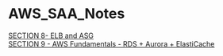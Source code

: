# AWS_SAA_Notes

[SECTION 8- ELB and ASG](SECTION-8-ELBandASG.md)</br>
[SECTION 9 - AWS Fundamentals - RDS + Aurora + ElastiCache](Section-9/AWS%20Fundamentals%20-%20RDS%20+%20Aurora%20+%20ElastiCache.md)</br>


